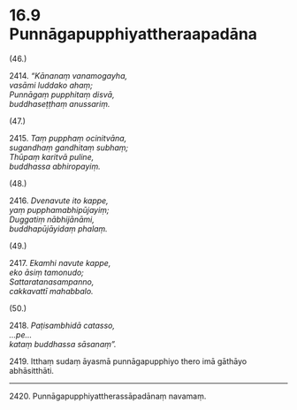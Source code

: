 

# 16.9 Punnāgapupphiyattheraapadāna



(46.)

2414\. _“Kānanaṃ vanamogayha,_  
_vasāmi luddako ahaṃ;_  
_Punnāgaṃ pupphitaṃ disvā,_  
_buddhaseṭṭhaṃ anussariṃ._  


(47.)

2415\. _Taṃ pupphaṃ ocinitvāna,_  
_sugandhaṃ gandhitaṃ subhaṃ;_  
_Thūpaṃ karitvā puline,_  
_buddhassa abhiropayiṃ._  


(48.)

2416\. _Dvenavute ito kappe,_  
_yaṃ pupphamabhipūjayiṃ;_  
_Duggatiṃ nābhijānāmi,_  
_buddhapūjāyidaṃ phalaṃ._  


(49.)

2417\. _Ekamhi navute kappe,_  
_eko āsiṃ tamonudo;_  
_Sattaratanasampanno,_  
_cakkavattī mahabbalo._  


(50.)

2418\. _Paṭisambhidā catasso,_  
_…pe…_  
_kataṃ buddhassa sāsanaṃ”._  


2419\. Itthaṃ sudaṃ āyasmā punnāgapupphiyo thero imā gāthāyo abhāsitthāti.

---

2420\. Punnāgapupphiyattherassāpadānaṃ navamaṃ.






